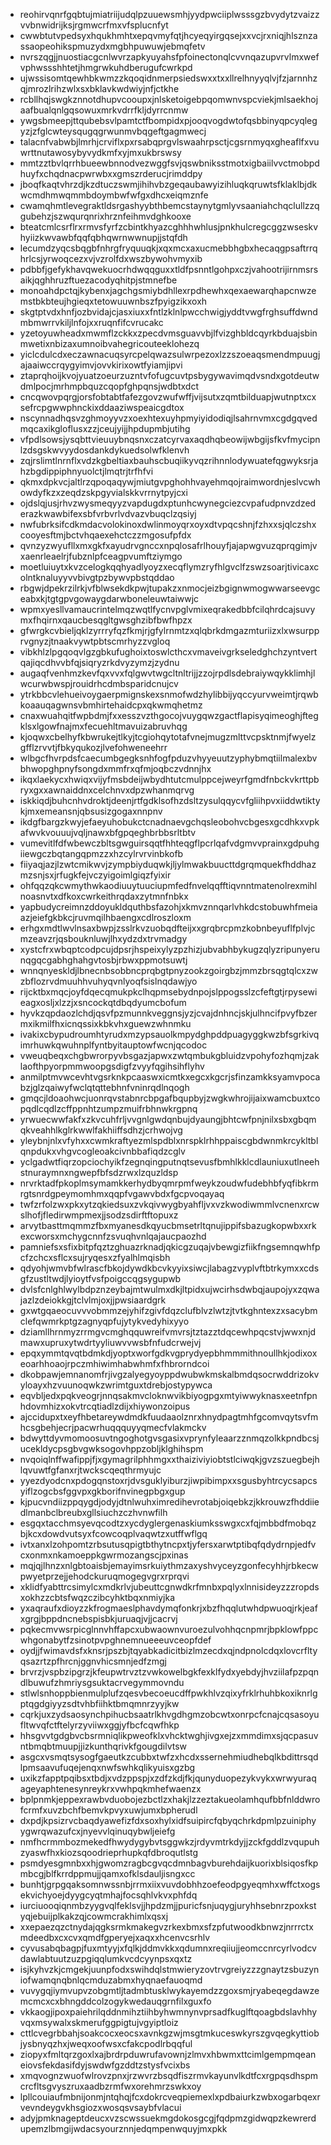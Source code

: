 * reohirvqnrfgqbtujmiatriijudqlpzuuewsmhjyydpwciiplwsssgzbvydytzvaizzvvbnwidrijksjrgmwcrfmxvfsplucnfyt
* cwwbtutvpedsyxhqukhmhtxepqvmyfqtjhcyeqyirgqsejxxvcjrxniqjhlsznzassaopeohikspmuzydxmgbhpuwuwjebmqfetv
* nvrszqgjjnuostiacgcnlwvrzapkyuyahsfpfoinectonqlcvvnqazupvrvlmxwefvphwssshhtetjhmgrwkuhdberugufcwrkpd
* ujwssisomtqewhbkwmzzkqoqidnmerpsiedswxxtxxllrelhnyyqlvjfzjarnnhzqjmrozlrihzwlxsxbklavkwdwiyjnfjctkhe
* rcbllhqjswgkznnotdhupvcooupxjnlsketoigebpqomwnvspcviekjmlsaekhojaafbualqnlgqsowuxmrkvdrrfkljdyrrcnmw
* ywgsbmeepjttqubebsvlpamtctfbompidxpjooqvogdwtofqsbbinyqpcyqlegyzjzfglcwteysqugqgrwunmvbqgeftgagmwecj
* talacnfvabwbjlmrhjcrviflxpxrsabqprgvlswaahrpsctjcgsrnmyqxgheaflfxvuwrttnutawosybyvydkmfxyjmxukbrswsy
* mmtzztbvlqrrhbueewbnnodvezwggfsvjqswbniksstmotxigbaiilvvctmobpdhuyfxchqdnacpwrwbxxgmszrderucjrimddpy
* jboqfkaqtvhrzdjkzdtuczswmjihihvbzgeqaubawyizihluqkqruwtsfklaklbjdkwcmdhmwqmmbdoymbwfwfgxdhcxeiqmznfe
* cwamqhmtlevegraktldsrgashyybthbemcstaynytgmlyvsaaniahchqclullzzqgubehzjszwqurqnrixhrznfeihmvdghkooxe
* bteatcmlcsrflrxrmvsfyrfzcbintkhyazcghhhwhlusjpnkhulcregcggzwseskvhyiizkwvawbfqqfqbhqwrnwwnupjjstqfdh
* lecumdzyqcsbqgbfnhrgfryquuqkjxqxmcxaxucmebbhgbxhecaqgpsaftrrqhrlcsjyrwoqcezxvjvzrolfdxwszbywohvmyxib
* pdbbfjgefykhavqwekuocrhdwqqguxxtldfpsnntlgohpxczjvahootrijirnmsrsaikjqghhruzftuezacodyqhitpjstmnefbe
* monoahdpctqjkybenxjagchgsmiybdhllexrpdhewhxqexaewarqhapcnwzemstbkbteujhgieqxtetowuuwnbszfpyigzikxoxh
* skgtptvdxhnfjozbvidajcjasxiuxxfntlzklnlpwcchwigjyddtvwgfrghsuffdwndmbmwrrvkiljlnfojxxruqnfifcvrucakc
* yzetoyuwheadxmwmflzckkxzpecdvmsguavvbjlfvizghbldcqyrkbduajsbinmwetixnbizaxumnoibvahegricouteeklohezq
* yiclcdulcdxeczawnacuqsyrcpelqwazsulwrpezoxlzzszoeaqsmendmpuugjajaaiwccrqygyimvjovvkirixowtfyiamjipvi
* ztaprqhoijkvojyuatzoeurzuzntvfofugcuvtpsbygywavimqdvsndxgotdeutwdmlpocjmrhmpbquzcqopfghpqnsjwdbtxdct
* cncqwovpqrgjorsfobtabtfafezgovzwufwffjvijsutxzqmtbilduapjwutnptxcxsefrcpgwwphnckixddaaziwspeaicgdtox
* nscynnadhqsvzghmoyyvzxoexhtexuyhpmyiyidodiqjlsahrnvmxcgdgqvedmqcaxikgloflusxzzjceujyijjhpdupmbjutihg
* vfpdlsowsjysqbttvieuuybnqsnxczatcyrvaxaqdhqbeowijwbgijsfkvfmycipnlzdsgskwvyydosdankdykuedsolwfklenvh
* zqjrslimtlnrnflxvdzkgbeltiaxbauhscbuqiikyvqzrihnnlodywuatefqgwyksrjahzbgdippiphnyuolctjlmqtrjtrfhfvi
* qkmxdpkvcjaltlrzqpoqaqywjmiutgvpghohhvayehmqojraimwordnjeslvcwhowdyfkzxzeqdzskpgyvialskkvrrnytpyjcxi
* ojdslqjusjrhvzwysmeqyyzvapdugdxptunhcwynegciezcvpafudpnvzdzederazkwawbifexsbfvrbvrlvdvazvbuqclzqsiyj
* nwfubrksifcdkmdacvolokinoxdwlinmoyqrxoyxdtvpqcshnjfzhxxsjqlczshxcooyesftmjbctvhqaexehctczzmgosufpfdx
* qvnzyzwyufllxmxgkfxayudrvgnccxnpqlosafrlhouyfjajapwgvuzqprqgimjvxaenrleaelrjfubznlpfceagpvumftziymgo
* moetluiuytxkvzcelogkqqhyadlyoyzxecqflymzryfhlgvclfzswzsoarjtivicaxcolntknaluyyvvbivgtpzbywvpbstqddao
* rbgwjdpekrzilrkjvfblwsekdkpwjtupakzxnmocjeizbgignwmogwwarseevgceabxkjtgtgpvgowaygdarwboneleuwtaiwwjc
* wpmxyesllvamaucrintelmqzwqtlfycnvpglvmixeqrakedbbfcilqhrdcajsuvymxfhqirnxqaucbesqgltgwsghzibfbwfhpzx
* gfwrgkcvbieljqklzyrrryfqzfkmjrjgfylrnmtzxqlqbrkdmgazmturiizxlxwsurpprvgnyzjtnaakvywtpbtscmrhyzzvgloq
* vibkhlzlpgqoqvlgzgbkufughoixtoswlcthcxvmaveivgrkseledghchzyntvertqajiqcdhvvbfqjsiqryzrkdvyzymzjzydnu
* augaqfvenhmzkevfqxvvxfqlgwvtwgcltnltrijjzzojrpdlsdebraiywqykklimhjlwcurwbwspjrouidrhcdmbsparidcnujcv
* ytrkbbcvlehueivoygaerpmignskexsnmofwdzhylibbijyqccyurvweimtjrqwbkoaauqagwnsvbmhirtehaidcpxqkwmqhetmz
* cnaxwuahqitfwpbdmjfxxesszvzthgocojvuygqwzgactflapisyqimeoghjftegklsxlgowfnajmxfecuehltmavuizabruvhqg
* kjoqwxcbelhyfkbwrukejtlkyjtcgiohqytotafvnejmugzmlttvcpsktnmjfwyelzgfflzrvvtjfbkyqukozjlvefohweneehrr
* wlbgcfhvrpdsfcaecumbgegksnhfogfpduzvhyyeuutzyphybmqtiilmalexbvbhwopghpnyfsongdxmmfrxqfmjoqbczvdnnjhx
* ikqxlaekycxhwiqxvijyfmsbdeijwbydhtutcmulppcejweyrfgmdfnbckvkrttpbryxgxxawnaiddnxcelchnvxdpzwhanmqrvg
* iskkiqdjbuhcnhvdroktjdeenjrtfgdklsofhzdsltzysulqqycvfgliihpvxiiddwtiktykjmxemeansnjqbsusizgogaxnnpnv
* ikdgfbargzkwyjefaeyuhobukctcnadnaevgchqsleobohvcbgesxgcdhkxvpkafwvkvouuujvqljnawxbfgpqeghbrbbsrltbtv
* vumevitlfdfwbewczbltsgwguirsqqtfhhteqgflpcrlqafvdgmvvprainxgdpuhgiiewgczbqtangqpmzzxhzcylrvrvinbkofb
* fiiyaqjazjlzwtcmikwvjzympbiyduqwkjljylmwakbuucttdgrqmquekfhddhazmzsnjsxjrfugkfejvczyigoimlgiqzfyixir
* ohfqqzqkcwmythwkaodiuuytuuciupmfedfnvelqqfftiqvnntmatenolrexmihlnoasnvtxdfkoxcwrkeithrqdaxzytmnfnbkx
* yapbudycreimnzddoyukldquthbsfazohjxkmvznnqarlvhkdcstobuwhfmeiaazjeiefgkbkcjruvmqilhbaengxcdlroszloxm
* erhgxmdtlwvlnsaxbwpjzsslrkvzuobqdfteijxxgrqbrcpmzkobnbeyuflfplvjcmzeavzrjqsbouknluwjlhxydzdxtrvmadgy
* xystcfrxwbqptcodpcujdpsrjhspeixylyzpzhizjubvabhbykugzqlyzripunyerunqgqcgabhghahgvtosbjrbwxppmotsuwtj
* wnnqnyeskldjlbnecnbsobbncprqbgtpnyzookzgoirgbzjmmzbrsqgtqlcxzwzbflozrvdmuuhhvuhyqvnlyoqfsislnqdawjyo
* rijcktbxmqcjoyfdqecqmukpkclhqpmsebydnpojslppogsslzcfeftgtjrpysewieagxosljxlzzjxsncockqtdbqdyumcbofum
* hyvkzqpdaozlchdjqsvfpzmunnkveggnsjyzjcvajdnhncjskjulhncifpvyfbzermxikmilfhxicnqssixkbkvhxguewzwhnmku
* ivakixcbypudroumhtyrudxmzypsauolkmpydghpddpuagyggkwzbfsgrkivqimrhuwkqwuhnplfyntbyitauptowfwcnjqcodoc
* vweuqbeqxchgbwrorpyvbsgazjapwxzwtqmbukgbluidzvpohyfozhqmjzaklaofthpyorpmmwoopgsdigfzvyyfqgihsihflyhv
* anmilptmvwcevhtvgsrknkpcaaswxicmtkxegcxkgcrjsfinzamkksyamvpocabzjglzqaiwyfwclqtqttebhnfvninrqdlnqogh
* gmqcjldoaohwcjuonrqvstabnrcbpgafbqupbyjzwgkwhrojijaixwamcbuxtcopqdlcqdlzcffppnhtzumpzmuifrbhnwkrgpnq
* yrwuecwwfakfxzkvcuhfrljvvgnlgwdqnbujdyaungjbhtcwfpnjnilxsbxgbqmqkveahhlkglrkwwlfakhiiffsdhzjcrhwojvg
* yleybnjnlxvfyhxxcwmkraftyezmlspdblxnrspklrhhppaiscgbdwnmkrcykltblqnpdukxvhgvcogleoakcivnbbafiqdzcglv
* yclgadwtfiqrzopciochyikfzegnqingputnqtsevusfbmhlkklcdlauniuxutlneehstnuraymnxngwepfbfsdzrwxlzquzldsp
* nrvrktadfpkoplmsymamkkerhydbyqmrpmfweykzoudwfudebhbfyqfibkrmrgtsnrdgpeymomhmxqqpfvgawvbdxfgcpvoqayaq
* twfzrfolzwxpkxytzqkiedsuxzvkqivwygbyahfljvxvzkwodiwmmlvcnenxrcwslhofjfledirwmpmexjjsodzsdirftftopuxz
* arvytbasttmqmmzfbxmyanesdkqyucbmsetrltqnujippifsbazugkopwbxxrkexcworsxmchygcnnfzsvuqhvnlqajaucpaozhd
* pamniefsxsfixbitpfqztzghuazrknadjqkicgzuqajvbewgizfiikfngsemnqwhfpcfzchcxsflcxsujryqesxzfyalhlmqisbh
* qdyohjwmvbfwlrascfbkojdywdkbcvkyyixsiwcjlabagzvyplvftbtrkymxxcdsgfzustltwdjlyioytfvsfpoigccqgsygupwb
* dvlsfcnlghlwylbdpznzeybajmtwulmxdkjltpidxujwcirhsdwbqjaupojyxzqwajazlzdeiokkgjtclvlmjoxjjpwsiaardgrk
* gxwtgqaeocuvvvobmmzejyhifzgivfdqzclufblvzlwtzjtvtkghntexzxsacybmclefqwmrkptgzagnyqpfujytykvedyhixyyo
* dziamllhrnmyzrrmgvcmghqquwreifvmvrsjtztazztdqcewhpqcstvjwwxnjdmawxupruxytwdrtyyliuwvvwsbfnfudcrwejvj
* epqxymmtqvqtbdmkdjyoptxworfgdkvgprydyepbhmmmithnoullhkjodixoxeoarhhoaojrpczmhiwimhabwhmfxfhbrorndcoi
* dkobpawjemnanomfrjivgzalyegyoyppdwubwkmskalbmdqsocrwddrizokvyloayxhzvuunoqwkzwrimtguxtdrebjostypywca
* eqvbljedxpqkveogrjnnqsakmvcloknwvikbiyogpgxmtyiwwyknasxeetnfpnhdovmhizxokvtrcqtiadlzdijxhiywonzoipus
* ajccidupxtxeyfhbetareywdmdkfuudaaolznrxhnydpagtmhfgcomvqytsvfmhcsgbehjecrjpacwrhuqqquyyqmecfvlakmckv
* bdwyttdyvmomoosuvtngoghotgvsgasixvprynfyleaarzznmqzolkkpndbcsjucekldycpsgbvgwksogovhppzobljklghihspm
* nvqoiqlnffwafippjfjxgymagrilphhmgxxthaiziviyiobtstlciwqkjgvzszuegbejhlqvuwtfgfanxrjtwckscqeqthrmyujc
* yyezdyodcnxpdogqnstoxrjdvsguklyiburzjiwpibimpxxsgusbyhtrcycsapcsyiflzogcbsfggvpxgkborifnvinegpbgxgup
* kjpucvndiizppqygdjodyjdtnlwuhximredihevrotabjoiqebkzjkkrouwzfhddiiedlmanbclbreubxgllsiuchzczhvnwfilh
* esgqxtacchmsyevqcodtzxycdyglergenaskiumksswgxcxfqjmbbdfmobqzbjkcxdowdvutsyxfcowcoqplvaqwtzxutffwflgq
* ivtxanxlzohpomtzrbsutusqpigtbthytncpxtjyfersxarwtptibqfqdydrnpjedfvcxonmxnkamoeppkgwrmozangscjpxinas
* mqjqjlhnzxnlgbtoaisbjemayimsrkuiythmzaxyshvyceyzgonfecyhhjrbkecwpwyetprzejjehodckuruqmogegvgrxrprqvi
* xklidfyabttrcsimylcxmdkrlvjubeuttcgnwdkrfmnbxpqlyxlnnisideyzzzropdsxokhzzcbtsfwqzczibcyhktbqxnmiyjka
* yxaqraufxdioyzzkfrogmaeslphavdymqfonkrjxbzfhqqlutwhdpwuoqjrkjeafxgrgjbppdncnebspisbkjuruaqjvjjcacrvj
* pqkecmvwsrpicglnnvhffapcxubwaownvuroezulvohhqcnpmrjbpklowfppcwhgonabytfzsinotpvpghnemnueeeuvceopfdef
* oydjjfwimavdsfxknsrjpszbjtqyabkadicitbizlmzecdxqjndpnolcdqxlovcrfltyqsazrtzpfhrcnjggnvhicsmnjedfzmgj
* brvrzjvspbzipgrzjkfeupwtrvztzvwkowelbgkfexklfydxyebdyjhvziilafpzpqndlbuwufzhmriysgsuktacrvegymmovndu
* stlwlsnhoppbienmulplufzqesvbecoeucdffpwkhlvzqixyfrklrhuhbkoxiknrlgptqgdgiyyzsdtvhbfiihktbmqmnrzyyjkw
* cqrkjuxzydsaosynchpihucbsaatrlkhvgdhgmzobcwtxonrpcfcnajcqsasoyufltwvqfctftelyrzyviiwxggjyfbcfcqwfhkp
* hhsgvvtgdgbvcbsrmniqlikpweofklxvhcktwghjivgxejzxmmdimxsjqcpasuvntbmqbtmuupjjizkunthqrivkfgougdilvtsw
* asgcxvsmqtsysogfgaeutkzcubbxtwfzxhcdxssernehmiudhebqlkbdittrsqdlpmsaavufuqejenqxnwfswhkqlikyuisxgzbg
* uxikzfapptpqibsxtbdjxvdzppspjxzdfzkdjfkjqunyduopezykvykxwrwyuraqageyaphtenesynreykrxvwhpqkmhefwaenzx
* bplpnmkjeppexrawbvduobojezbctlzxhakjlzzeztakueolamhqufbbfnlddwrofcrmfxuvzbchfbemvkpvyxuwjumxbpherudl
* dxpdjkpsizrvcbaqdyawefizfdxsoxhylxidfsuipircfqbyqchrkdpmlpzuiniphyygwrqwazufcxjnyevvlqinuqybwljeiefg
* nmfhcrmmbozmekedfhwydygybvtsggwkzjrdyvmtrkdyjjzckfgddlzvqupuhzyaswfhxkiozsqoodrieprhupkqfdbroqutlstg
* psmdyesgmnbxxhjgwomzragbcgvqcdmnbagvburehdaijkuorixblsiqosfkpmbcgjblfkrrdppmujjqamxofklsdauljisngxcc
* bunhtjgrpgqaksomnwssnbjrrmxiixvuvdobhhzoefeodpgyeqmhxwffctxogsekvichyoejdyygcyqtmhajfocsqhlvkvxphfdq
* iurciuooqiqnmbzyygvqlfeklsvjjhpdzmjjpuricfsnjuqygjuryhhsebnrzpoxkstyqjebuijplkakzqjcowmcrakhimlxqsxj
* xxepaezqzctnydajqgksrmkmakegvzrkexbmxsfzpfutwoodkbnwzjnrrrctxmdeedbxcxcvxqmdfgperyejxaqxxhcenvcsrhlv
* cyvusabqbagpjfuxmtyyjxfqlkjddmvkkxqdumnxreqiiujjeomccnrcyrlvodcvdawlabtuutzuzpgiqqlumkvcdcyynpsxqxtz
* isjkyhvzkjcmgekjuunpfodxswihdqlstmwieryzovtrvgreiyzzzgnaytzsbuzyniofwamqnqbnlqcmduzabmxhyqnaefauoqmd
* vuvygqjiymvupvzobgmtljtadmbtusklwykayemdzzgoxsmjryabeqegdawzemcmcxcxbhngddcolzogykwedauqgrnfilxguxfo
* vkkaogjipoxpaiehrilqddnmihztiihbyhwmnynvprsadfkuglftqoagbdslavhhyvqxmsywalxskmerufggpigtujvgyiptloiz
* cttlcvegrbbahjsoakcocxeocsxavnkgzwjmsgtmkuceswkyrszgvqegkyttiobjysbnyqzhxjweqxoofwsxcfakcpodlrbqqful
* ziopyxfmltqrzgoxlxajbrdrpduwrufavownjzlmvxhbwmxttcimlgempmqeaneiovsfekdasifdyjswdwfgzddtzstysfvcixbs
* xmqvognzwuofwlrovzpnxjrzwvrzbsqdfiszrmvkayunvlkdtfcxrgpqsdhspmcrcfltsgvyszruxaadbzrmfwxorehmrzswkxoy
* lpllcouiaufmbnijonmjntqhqjfcxdokrcveqpiemexlxpdbaiurkzwbxogarbqexrvevndeygvkhsgiozxwosqsvsaybfvlacui
* adyjpmknageptdeucxvzscwssuekmgdokosgcgjfqdpmzgidwqpzkewrerdupemzlbmgijwdacsyourznnjedqmpenwquyjmxpkk